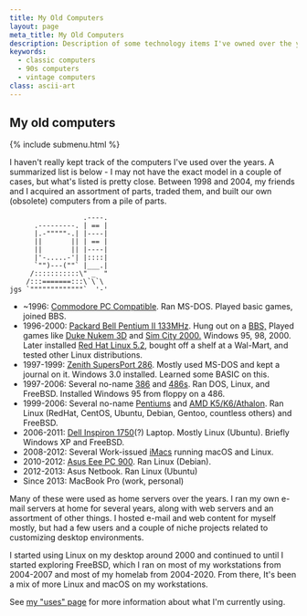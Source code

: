 ```yaml
---
title: My Old Computers
layout: page
meta_title: My Old Computers
description: Description of some technology items I've owned over the years
keywords:
  - classic computers
  - 90s computers
  - vintage computers
class: ascii-art
---
```

## My old computers

{% include submenu.html %}

I haven't really kept track of the computers I've used over the
years. A summarized list is below - I may not have the exact model in a couple
of cases, but what's listed is pretty close. Between 1998 and 2004, my friends
and I acquired an assortment of parts, traded them, and built our own (obsolete)
computers from a pile of parts.

```ascii-art-right
                  .----.
      .---------. | == |
      |.-"""""-.| |----|
      ||       || | == |
      ||       || |----|
      |'-.....-'| |::::|
      `"")---(""` |___.|
     /:::::::::::\" _  "
    /:::=======:::\`\`\
jgs `"""""""""""""`  '-'
```

* ~1996: [Commodore PC Compatible](https://en.wikipedia.org/wiki/Commodore_PC_compatible_systems). Ran MS-DOS. Played basic games, joined BBS.
* 1996-2000: [Packard Bell Pentium II 133MHz](http://pbplanet.info/wiki/index.php/Multimedia_D136). Hung out on a [BBS,](https://en.wikipedia.org/wiki/Bulletin_board_system) Played games like [Duke Nukem 3D](https://en.wikipedia.org/wiki/Duke_Nukem_3D) and [Sim City 2000.](https://en.wikipedia.org/wiki/SimCity_2000) Windows 95, 98, 2000. Later installed [Red Hat Linux 5.2](https://www.redhat.com/en/about/press-releases/press-redhatlinux52), bought off a shelf at  a Wal-Mart, and tested other Linux distributions.
* 1997-1999: [Zenith SupersPort 286](https://oldcrap.org/2020/10/30/zenith-supersport-286e/). Mostly used MS-DOS and kept a journal on it. Windows 3.0 installed. Learned some BASIC on this.
* 1997-2006: Several no-name [386](https://en.wikipedia.org/wiki/I386) and [486s](https://en.wikipedia.org/wiki/I486). Ran DOS, Linux, and FreeBSD. Installed Windows 95 from floppy on a 486.
* 1999-2006: Several no-name [Pentiums](https://en.wikipedia.org/wiki/Pentium_(original)) and [AMD K5/K6/Athalon](https://en.wikipedia.org/wiki/Advanced_Micro_Devices#CPUs_and_APUs). Ran Linux (RedHat, CentOS, Ubuntu, Debian, Gentoo, countless others) and FreeBSD.
* 2006-2011: [Dell Inspiron 1750](https://rmromero.blogspot.com/2010/04/dell-inspiron-17-1750-specifications.html)(?) Laptop. Mostly Linux (Ubuntu). Briefly Windows XP and FreeBSD.
* 2008-2012: Several Work-issued [iMacs](https://en.wikipedia.org/wiki/IMac) running macOS and Linux.
* 2010-2012: [Asus Eee PC 900](https://en.wikipedia.org/wiki/Asus_Eee_PC#Eee_900_series). Ran Linux (Debian).
* 2012-2013: Asus Netbook. Ran Linux (Ubuntu)
* Since 2013: MacBook Pro (work, personal)

Many of these were used as home servers over the years. I ran my own e-mail
servers at home for several years, along with web servers and an assortment of
other things. I hosted e-mail and web content for myself mostly, but had a few
users and a couple of niche projects related to customizing
desktop environments.

I started using Linux on my desktop around 2000 and continued to until I started
exploring FreeBSD, which I ran on most of my workstations from 2004-2007 and most
of my homelab from 2004-2020. From there, It's been a mix of more Linux and
macOS on my workstations.

See [my "uses" page](/uses/) for more information about what I'm currently
using.
